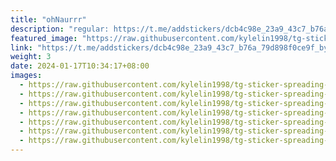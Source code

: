 ```yaml
---
title: "ohNaurrr"
description: "regular: https://t.me/addstickers/dcb4c98e_23a9_43c7_b76a_79d898f0ce9f_by_sticat_bot"
featured_image: "https://raw.githubusercontent.com/kylelin1998/tg-sticker-spreading-worldwide-images/main/img/0390e332-050e-4f3b-b278-ea57c02665ae.jpg"
link: "https://t.me/addstickers/dcb4c98e_23a9_43c7_b76a_79d898f0ce9f_by_sticat_bot"
weight: 3
date: 2024-01-17T10:34:17+08:00
images:
  - https://raw.githubusercontent.com/kylelin1998/tg-sticker-spreading-worldwide-images/main/img/0390e332-050e-4f3b-b278-ea57c02665ae.jpg
  - https://raw.githubusercontent.com/kylelin1998/tg-sticker-spreading-worldwide-images/main/img/51ce9e3b-4902-4e12-a266-45c7c5ca657a.jpg
  - https://raw.githubusercontent.com/kylelin1998/tg-sticker-spreading-worldwide-images/main/img/01003a81-58aa-4b4a-8f5a-a6a142ce2947.jpg
  - https://raw.githubusercontent.com/kylelin1998/tg-sticker-spreading-worldwide-images/main/img/cd7e790a-3ef3-43da-8643-40a985134528.jpg
  - https://raw.githubusercontent.com/kylelin1998/tg-sticker-spreading-worldwide-images/main/img/eb22be3c-7616-4394-b89e-3c0ea952e497.jpg
  - https://raw.githubusercontent.com/kylelin1998/tg-sticker-spreading-worldwide-images/main/img/2b7c91cb-9dee-43bd-8da3-fb29ed2d4111.jpg
  - https://raw.githubusercontent.com/kylelin1998/tg-sticker-spreading-worldwide-images/main/img/aa1147bc-4ecc-40e8-b9c3-b19d1cc858c1.jpg
---
```

